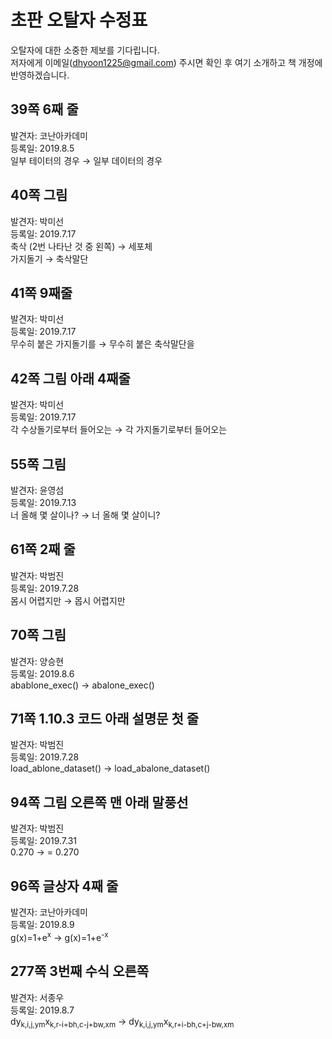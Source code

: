 # 초판 오탈자 수정표

오탈자에 대한 소중한 제보를 기다립니다. <br/>
저자에게 이메일(dhyoon1225@gmail.com) 주시면 
확인 후 여기 소개하고 책 개정에 반영하겠습니다.
## 39쪽 6째 줄
발견자: 코난아카데미<br/>
등록일: 2019.8.5<br/>
일부 테이터의 경우 → 일부 데이터의 경우

## 40쪽 그림
발견자: 박미선<br/>
등록일: 2019.7.17<br/>
축삭 (2번 나타난 것 중 왼쪽) → 세포체<br/>
가지돌기 → 축삭말단

## 41쪽 9째줄
발견자: 박미선<br/>
등록일: 2019.7.17<br/>
무수히 붙은 가지돌기를 → 무수히 붙은 축삭말단을

## 42쪽 그림 아래 4째줄
발견자: 박미선<br/>
등록일: 2019.7.17<br/>
각 수상돌기로부터 들어오는 → 각 가지돌기로부터 들어오는

## 55쪽 그림
발견자: 윤영섬<br/>
등록일: 2019.7.13<br/>
너 올해 몇 살이나? → 너 올해 몇 살이니?

## 61쪽 2째 줄
발견자: 박범진<br/>
등록일: 2019.7.28<br/>
몸시 어렵지만 → 몹시 어렵지만

## 70쪽 그림
발견자: 양승현<br/>
등록일: 2019.8.6<br/>
abablone_exec() → abalone_exec()

## 71쪽 1.10.3 코드 아래 설명문 첫 줄
발견자: 박범진<br/>
등록일: 2019.7.28<br/>
load_ablone_dataset() → load_abalone_dataset()

## 94쪽 그림 오른쪽 맨 아래 말풍선
발견자: 박범진<br/>
등록일: 2019.7.31<br/>
0.270 → = 0.270

## 96쪽 글상자 4째 줄
발견자: 코난아카데미<br/>
등록일: 2019.8.9<br/>
g(x)=1+e<sup>x</sup> → g(x)=1+e<sup>-x</sup>

## 277쪽 3번째 수식 오른쪽
발견자: 서종우<br/>
등록일: 2019.8.7<br/>
dy<sub>k,i,j,ym</sub>x<sub>k,r-i+bh,c-j+bw,xm</sub> → dy<sub>k,i,j,ym</sub>x<sub>k,r+i-bh,c+j-bw,xm</sub>
